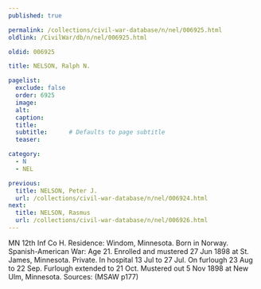 ```yaml
---
published: true

permalink: /collections/civil-war-database/n/nel/006925.html
oldlink: /CivilWar/db/n/nel/006925.html

oldid: 006925

title: NELSON, Ralph N.

pagelist:
  exclude: false
  order: 6925
  image: 
  alt:
  caption:
  title:
  subtitle:      # Defaults to page subtitle
  teaser:

category: 
  - N 
  - NEL

previous:
  title: NELSON, Peter J.
  url: /collections/civil-war-database/n/nel/006924.html  
next:
  title: NELSON, Rasmus
  url: /collections/civil-war-database/n/nel/006926.html   
---
```

MN 12th Inf Co H. Residence: Windom, Minnesota. Born in Norway. Spanish-American War: Age 21. Enrolled and mustered 27 Jun 1898 at St. James, Minnesota. Private. In hospital 13 Jul to 27 Jul. On furlough 23 Aug to 22 Sep. Furlough extended to 21 Oct. Mustered out 5 Nov 1898 at New Ulm, Minnesota. Sources: (MSAW p177)